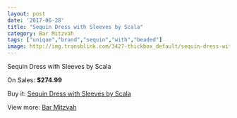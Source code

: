 ```yaml
---
layout: post
date: '2017-06-28'
title: "Sequin Dress with Sleeves by Scala"
category: Bar Mitzvah
tags: ["unique","brand","sequin","with","beaded"]
image: http://img.transblink.com/3427-thickbox_default/sequin-dress-with-sleeves-by-scala.jpg
---
```

Sequin Dress with Sleeves by Scala

On Sales: **$274.99**
<a href="https://www.transblink.com/en/bar-mitzvah/1081-sequin-dress-with-sleeves-by-scala.html"><amp-img layout="responsive" width="600" height="600" src="//img.transblink.com/3427-thickbox_default/sequin-dress-with-sleeves-by-scala.jpg" alt="Sequin Dress with Sleeves by Scala 0" /></a>
<a href="https://www.transblink.com/en/bar-mitzvah/1081-sequin-dress-with-sleeves-by-scala.html"><amp-img layout="responsive" width="600" height="600" src="//img.transblink.com/3428-thickbox_default/sequin-dress-with-sleeves-by-scala.jpg" alt="Sequin Dress with Sleeves by Scala 1" /></a>

Buy it: [Sequin Dress with Sleeves by Scala](https://www.transblink.com/en/bar-mitzvah/1081-sequin-dress-with-sleeves-by-scala.html "Sequin Dress with Sleeves by Scala")

View more: [Bar Mitzvah](https://www.transblink.com/en/2-bar-mitzvah "Bar Mitzvah")
